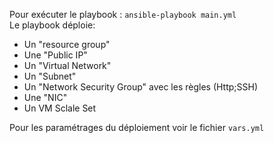 Pour exécuter le playbook : ```ansible-playbook main.yml```<br/>
Le playbook déploie:<br/>
- Un "resource group"
- Une "Public IP"
- Un "Virtual Network"
- Un "Subnet"
- Un "Network Security Group" avec les règles (Http;SSH)
- Une "NIC"
- Un VM Sclale Set

Pour les paramétrages du déploiement voir le fichier ```vars.yml```